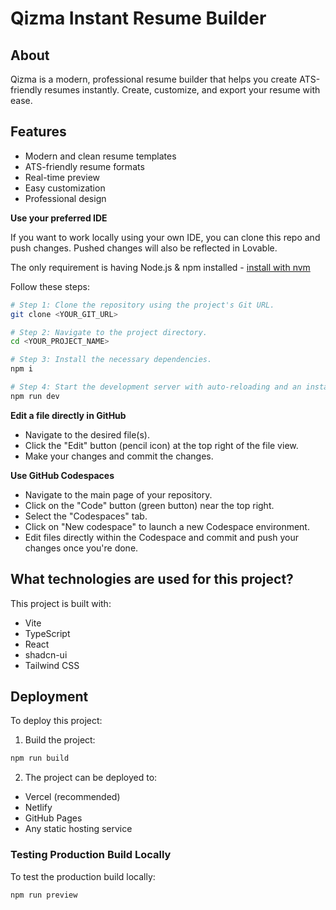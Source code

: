 # Qizma Instant Resume Builder

## About

Qizma is a modern, professional resume builder that helps you create ATS-friendly resumes instantly. Create, customize, and export your resume with ease.

## Features

- Modern and clean resume templates
- ATS-friendly resume formats
- Real-time preview
- Easy customization
- Professional design

**Use your preferred IDE**

If you want to work locally using your own IDE, you can clone this repo and push changes. Pushed changes will also be reflected in Lovable.

The only requirement is having Node.js & npm installed - [install with nvm](https://github.com/nvm-sh/nvm#installing-and-updating)

Follow these steps:

```sh
# Step 1: Clone the repository using the project's Git URL.
git clone <YOUR_GIT_URL>

# Step 2: Navigate to the project directory.
cd <YOUR_PROJECT_NAME>

# Step 3: Install the necessary dependencies.
npm i

# Step 4: Start the development server with auto-reloading and an instant preview.
npm run dev
```

**Edit a file directly in GitHub**

- Navigate to the desired file(s).
- Click the "Edit" button (pencil icon) at the top right of the file view.
- Make your changes and commit the changes.

**Use GitHub Codespaces**

- Navigate to the main page of your repository.
- Click on the "Code" button (green button) near the top right.
- Select the "Codespaces" tab.
- Click on "New codespace" to launch a new Codespace environment.
- Edit files directly within the Codespace and commit and push your changes once you're done.

## What technologies are used for this project?

This project is built with:

- Vite
- TypeScript
- React
- shadcn-ui
- Tailwind CSS

## Deployment

To deploy this project:

1. Build the project:
```sh
npm run build
```

2. The project can be deployed to:
- Vercel (recommended)
- Netlify
- GitHub Pages
- Any static hosting service

### Testing Production Build Locally

To test the production build locally:
```sh
npm run preview
```
